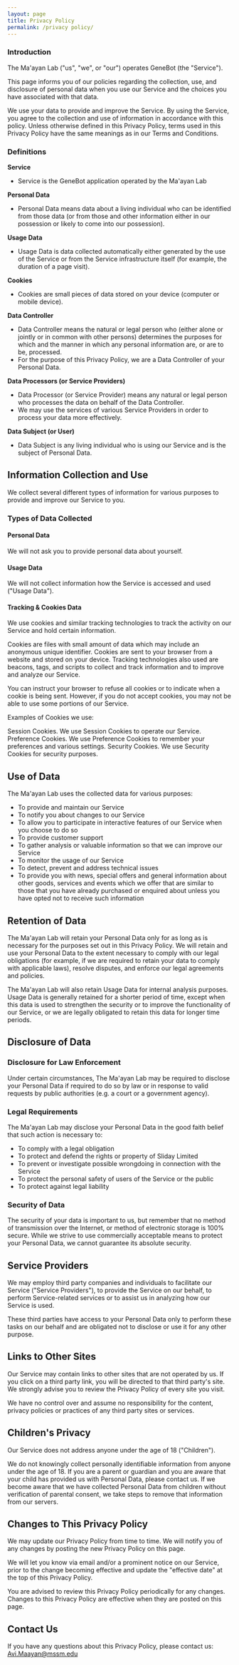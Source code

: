 ```yaml
---
layout: page
title: Privacy Policy
permalink: /privacy policy/
---
```


### Introduction
The Ma'ayan Lab ("us", "we", or "our") operates GeneBot (the "Service").

This page informs you of our policies regarding the collection, use, and disclosure of personal data when you use our Service and the choices you have associated with that data.

We use your data to provide and improve the Service. By using the Service, you agree to the collection and use of information in accordance with this policy. Unless otherwise defined in this Privacy Policy, terms used in this Privacy Policy have the same meanings as in our Terms and Conditions.

### Definitions
**Service**
- Service is the GeneBot application operated by the Ma'ayan Lab

**Personal Data**
- Personal Data means data about a living individual who can be identified from those data (or from those and other information either in our possession or likely to come into our possession).

**Usage Data**
- Usage Data is data collected automatically either generated by the use of the Service or from the Service infrastructure itself (for example, the duration of a page visit).

**Cookies**
- Cookies are small pieces of data stored on your device (computer or mobile device).

**Data Controller**
- Data Controller means the natural or legal person who (either alone or jointly or in common with other persons) determines the purposes for which and the manner in which any personal information are, or are to be, processed.
- For the purpose of this Privacy Policy, we are a Data Controller of your Personal Data.

**Data Processors (or Service Providers)**
- Data Processor (or Service Provider) means any natural or legal person who processes the data on behalf of the Data Controller.
- We may use the services of various Service Providers in order to process your data more effectively.

**Data Subject (or User)**
- Data Subject is any living individual who is using our Service and is the subject of Personal Data.

## Information Collection and Use
We collect several different types of information for various purposes to provide and improve our Service to you.

### Types of Data Collected

#### Personal Data
We will not ask you to provide personal data about yourself.

#### Usage Data
We will not collect information how the Service is accessed and used ("Usage Data"). 

#### Tracking & Cookies Data
We use cookies and similar tracking technologies to track the activity on our Service and hold certain information.

Cookies are files with small amount of data which may include an anonymous unique identifier. Cookies are sent to your browser from a website and stored on your device. Tracking technologies also used are beacons, tags, and scripts to collect and track information and to improve and analyze our Service.

You can instruct your browser to refuse all cookies or to indicate when a cookie is being sent. However, if you do not accept cookies, you may not be able to use some portions of our Service.

Examples of Cookies we use:

Session Cookies. We use Session Cookies to operate our Service.
Preference Cookies. We use Preference Cookies to remember your preferences and various settings.
Security Cookies. We use Security Cookies for security purposes.

## Use of Data
The Ma'ayan Lab uses the collected data for various purposes:
- To provide and maintain our Service
- To notify you about changes to our Service
- To allow you to participate in interactive features of our Service when you choose to do so
- To provide customer support
- To gather analysis or valuable information so that we can improve our Service
- To monitor the usage of our Service
- To detect, prevent and address technical issues
- To provide you with news, special offers and general information about other goods, services and events which we offer that are similar to those that you have already purchased or enquired about unless you have opted not to receive such information

## Retention of Data
The Ma'ayan Lab will retain your Personal Data only for as long as is necessary for the purposes set out in this Privacy Policy. We will retain and use your Personal Data to the extent necessary to comply with our legal obligations (for example, if we are required to retain your data to comply with applicable laws), resolve disputes, and enforce our legal agreements and policies.

The Ma'ayan Lab will also retain Usage Data for internal analysis purposes. Usage Data is generally retained for a shorter period of time, except when this data is used to strengthen the security or to improve the functionality of our Service, or we are legally obligated to retain this data for longer time periods.

## Disclosure of Data
### Disclosure for Law Enforcement
Under certain circumstances, The Ma'ayan Lab may be required to disclose your Personal Data if required to do so by law or in response to valid requests by public authorities (e.g. a court or a government agency).

### Legal Requirements
The Ma'ayan Lab may disclose your Personal Data in the good faith belief that such action is necessary to:
- To comply with a legal obligation
- To protect and defend the rights or property of Sliday Limited
- To prevent or investigate possible wrongdoing in connection with the Service
- To protect the personal safety of users of the Service or the public
- To protect against legal liability

### Security of Data
The security of your data is important to us, but remember that no method of transmission over the Internet, or method of electronic storage is 100% secure. While we strive to use commercially acceptable means to protect your Personal Data, we cannot guarantee its absolute security.

## Service Providers
We may employ third party companies and individuals to facilitate our Service ("Service Providers"), to provide the Service on our behalf, to perform Service-related services or to assist us in analyzing how our Service is used.

These third parties have access to your Personal Data only to perform these tasks on our behalf and are obligated not to disclose or use it for any other purpose.

## Links to Other Sites
Our Service may contain links to other sites that are not operated by us. If you click on a third party link, you will be directed to that third party's site. We strongly advise you to review the Privacy Policy of every site you visit.

We have no control over and assume no responsibility for the content, privacy policies or practices of any third party sites or services.

## Children's Privacy
Our Service does not address anyone under the age of 18 ("Children").

We do not knowingly collect personally identifiable information from anyone under the age of 18. If you are a parent or guardian and you are aware that your child has provided us with Personal Data, please contact us. If we become aware that we have collected Personal Data from children without verification of parental consent, we take steps to remove that information from our servers.

## Changes to This Privacy Policy
We may update our Privacy Policy from time to time. We will notify you of any changes by posting the new Privacy Policy on this page.

We will let you know via email and/or a prominent notice on our Service, prior to the change becoming effective and update the "effective date" at the top of this Privacy Policy.

You are advised to review this Privacy Policy periodically for any changes. Changes to this Privacy Policy are effective when they are posted on this page.

## Contact Us
If you have any questions about this Privacy Policy, please contact us: Avi.Maayan@mssm.edu